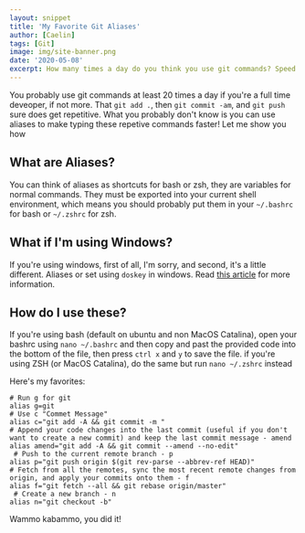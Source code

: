 ```yaml
---
layout: snippet
title: 'My Favorite Git Aliases'
author: [Caelin]
tags: [Git]
image: img/site-banner.png
date: '2020-05-08'
excerpt: How many times a day do you think you use git commands? Speed up your development time with some git aliases
---
```


You probably use git commands at least 20 times a day if you're a full time deveoper, if not more. That `git add .`, then `git commit -am`, and `git push` sure does get repetitive. What you probably don't know is you can use aliases to make typing these repetive commands faster! Let me show you how

## What are Aliases?
You can think of aliases as shortcuts for bash or zsh, they are variables for normal commands. They must be exported into your current shell environment, which means you should probably put them in your `~/.bashrc` for bash or `~/.zshrc` for zsh.

## What if I'm using Windows?

If you're using windows, first of all, I'm sorry, and second, it's a little different. Aliases or set using `doskey` in windows. Read [this article](https://winaero.com/blog/how-to-set-aliases-for-the-command-prompt-in-windows/) for more information.

## How do I use these?
If you're using bash (default on ubuntu and non MacOS Catalina), open your bashrc using ```nano ~/.bashrc``` and then copy and past the provided code into the bottom of the file, then press `ctrl x` and `y` to save the file. if you're using ZSH (or MacOS Catalina), do the same but run ```nano ~/.zshrc``` instead

Here's my favorites:

```shell script
# Run g for git
alias g=git
# Use c "Commet Message"
alias c="git add -A && git commit -m "
# Append your code changes into the last commit (useful if you don't want to create a new commit) and keep the last commit message - amend
alias amend="git add -A && git commit --amend --no-edit"
 # Push to the current remote branch - p
alias p="git push origin $(git rev-parse --abbrev-ref HEAD)"
# Fetch from all the remotes, sync the most recent remote changes from origin, and apply your commits onto them - f
alias f="git fetch --all && git rebase origin/master"
 # Create a new branch - n
alias n="git checkout -b"
```

Wammo kabammo, you did it!
